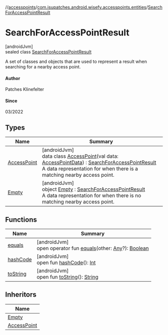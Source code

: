 //[accesspoints](../../../index.md)/[com.isupatches.android.wisefy.accesspoints.entities](../index.md)/[SearchForAccessPointResult](index.md)

# SearchForAccessPointResult

[androidJvm]\
sealed class [SearchForAccessPointResult](index.md)

A set of classes and objects that are used to represent a result when searching for a nearby access point.

#### Author

Patches Klinefelter

#### Since

03/2022

## Types

| Name | Summary |
|---|---|
| [AccessPoint](-access-point/index.md) | [androidJvm]<br>data class [AccessPoint](-access-point/index.md)(val data: [AccessPointData](../-access-point-data/index.md)) : [SearchForAccessPointResult](index.md)<br>A data representation for when there is a matching nearby access point. |
| [Empty](-empty/index.md) | [androidJvm]<br>object [Empty](-empty/index.md) : [SearchForAccessPointResult](index.md)<br>A data representation for when there is no matching nearby access point. |

## Functions

| Name | Summary |
|---|---|
| [equals](../-search-for-single-s-s-i-d-request/-b-s-s-i-d/index.md#585090901%2FFunctions%2F974708819) | [androidJvm]<br>open operator fun [equals](../-search-for-single-s-s-i-d-request/-b-s-s-i-d/index.md#585090901%2FFunctions%2F974708819)(other: [Any](https://kotlinlang.org/api/latest/jvm/stdlib/kotlin/-any/index.html)?): [Boolean](https://kotlinlang.org/api/latest/jvm/stdlib/kotlin/-boolean/index.html) |
| [hashCode](../-search-for-single-s-s-i-d-request/-b-s-s-i-d/index.md#1794629105%2FFunctions%2F974708819) | [androidJvm]<br>open fun [hashCode](../-search-for-single-s-s-i-d-request/-b-s-s-i-d/index.md#1794629105%2FFunctions%2F974708819)(): [Int](https://kotlinlang.org/api/latest/jvm/stdlib/kotlin/-int/index.html) |
| [toString](../-search-for-single-s-s-i-d-request/-b-s-s-i-d/index.md#1616463040%2FFunctions%2F974708819) | [androidJvm]<br>open fun [toString](../-search-for-single-s-s-i-d-request/-b-s-s-i-d/index.md#1616463040%2FFunctions%2F974708819)(): [String](https://kotlinlang.org/api/latest/jvm/stdlib/kotlin/-string/index.html) |

## Inheritors

| Name |
|---|
| [Empty](-empty/index.md) |
| [AccessPoint](-access-point/index.md) |
